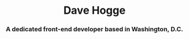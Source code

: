<h1 align="center">Dave Hogge</h1>
<h3 align="center">A dedicated front-end developer based in Washington, D.C.</h3>